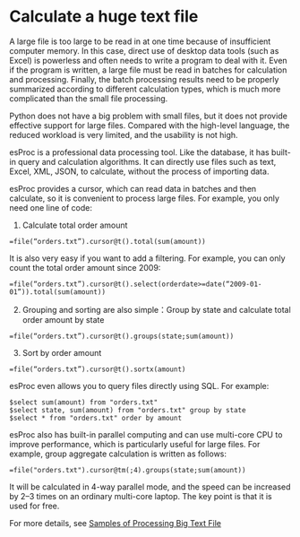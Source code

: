 # Calculate a huge text file

A large file is too large to be read in at one time because of insufficient computer memory. In this case, direct use of desktop data tools (such as Excel) is powerless and often needs to write a program to deal with it. Even if the program is written, a large file must be read in batches for calculation and processing. Finally, the batch processing results need to be properly summarized according to different calculation types, which is much more complicated than the small file processing.

Python does not have a big problem with small files, but it does not provide effective support for large files. Compared with the high-level language, the reduced workload is very limited, and the usability is not high.

esProc is a professional data processing tool. Like the database, it has built-in query and calculation algorithms. It can directly use files such as text, Excel, XML, JSON, to calculate, without the process of importing data.

esProc provides a cursor, which can read data in batches and then calculate, so it is convenient to process large files. For example, you only need one line of code:
1. Calculate total order amount
```
=file(“orders.txt”).cursor@t().total(sum(amount))
```

It is also very easy if you want to add a filtering. For example, you can only count the total order amount since 2009:
```
=file(“orders.txt”).cursor@t().select(orderdate>=date(“2009-01-01”)).total(sum(amount))
```

2. Grouping and sorting are also simple：Group by state and calculate total order amount by state
```
=file(“orders.txt”).cursor@t().groups(state;sum(amount))
```

3. Sort by order amount
```
=file(“orders.txt”).cursor@t().sortx(amount)   
```

esProc even allows you to query files directly using SQL. For example:
```
$select sum(amount) from "orders.txt"
$select state, sum(amount) from "orders.txt" group by state
$select * from "orders.txt" order by amount
```

esProc also has built-in parallel computing and can use multi-core CPU to improve performance, which is particularly useful for large files.
For example, group aggregate calculation is written as follows:
```
=file("orders.txt").cursor@tm(;4).groups(state;sum(amount))
```

It will be calculated in 4-way parallel mode, and the speed can be increased by 2–3 times on an ordinary multi-core laptop.
The key point is that it is used for free.

For more details, see [Samples of Processing Big Text File](http://c.raqsoft.com/article/1599117027835)
